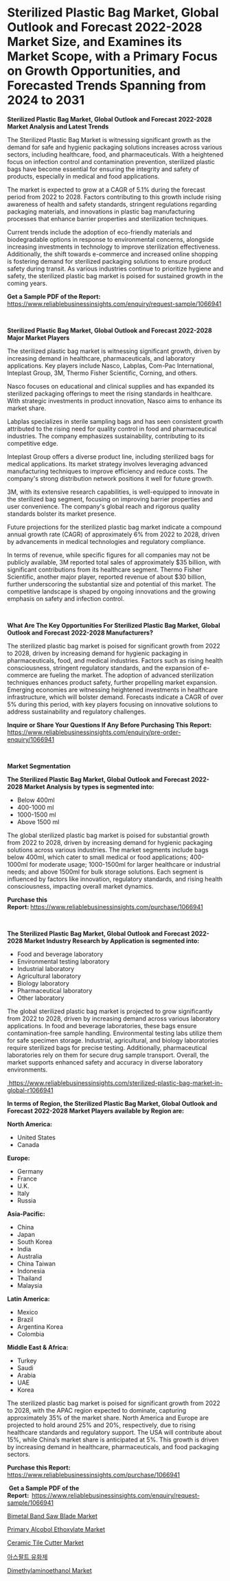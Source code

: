 <p><h1>Sterilized Plastic Bag Market, Global Outlook and Forecast 2022-2028 Market Size, and Examines its Market Scope, with a Primary Focus on Growth Opportunities, and Forecasted Trends Spanning from 2024 to 2031</h1></p><p><strong>Sterilized Plastic Bag Market, Global Outlook and Forecast 2022-2028 Market Analysis and Latest Trends</strong></p>
<p><p>The Sterilized Plastic Bag Market is witnessing significant growth as the demand for safe and hygienic packaging solutions increases across various sectors, including healthcare, food, and pharmaceuticals. With a heightened focus on infection control and contamination prevention, sterilized plastic bags have become essential for ensuring the integrity and safety of products, especially in medical and food applications.</p><p>The market is expected to grow at a CAGR of 5.1% during the forecast period from 2022 to 2028. Factors contributing to this growth include rising awareness of health and safety standards, stringent regulations regarding packaging materials, and innovations in plastic bag manufacturing processes that enhance barrier properties and sterilization techniques.</p><p>Current trends include the adoption of eco-friendly materials and biodegradable options in response to environmental concerns, alongside increasing investments in technology to improve sterilization effectiveness. Additionally, the shift towards e-commerce and increased online shopping is fostering demand for sterilized packaging solutions to ensure product safety during transit. As various industries continue to prioritize hygiene and safety, the sterilized plastic bag market is poised for sustained growth in the coming years.</p></p>
<p><strong>Get a Sample PDF of the Report:&nbsp;</strong> <a href="https://www.reliablebusinessinsights.com/enquiry/request-sample/1066941">https://www.reliablebusinessinsights.com/enquiry/request-sample/1066941</a></p>
<p>&nbsp;</p>
<p><strong>Sterilized Plastic Bag Market, Global Outlook and Forecast 2022-2028 Major Market Players</strong></p>
<p><p>The sterilized plastic bag market is witnessing significant growth, driven by increasing demand in healthcare, pharmaceuticals, and laboratory applications. Key players include Nasco, Labplas, Com-Pac International, Inteplast Group, 3M, Thermo Fisher Scientific, Corning, and others.</p><p>Nasco focuses on educational and clinical supplies and has expanded its sterilized packaging offerings to meet the rising standards in healthcare. With strategic investments in product innovation, Nasco aims to enhance its market share.</p><p>Labplas specializes in sterile sampling bags and has seen consistent growth attributed to the rising need for quality control in food and pharmaceutical industries. The company emphasizes sustainability, contributing to its competitive edge.</p><p>Inteplast Group offers a diverse product line, including sterilized bags for medical applications. Its market strategy involves leveraging advanced manufacturing techniques to improve efficiency and reduce costs. The company's strong distribution network positions it well for future growth.</p><p>3M, with its extensive research capabilities, is well-equipped to innovate in the sterilized bag segment, focusing on improving barrier properties and user convenience. The company's global reach and rigorous quality standards bolster its market presence.</p><p>Future projections for the sterilized plastic bag market indicate a compound annual growth rate (CAGR) of approximately 6% from 2022 to 2028, driven by advancements in medical technologies and regulatory compliance.</p><p>In terms of revenue, while specific figures for all companies may not be publicly available, 3M reported total sales of approximately $35 billion, with significant contributions from its healthcare segment. Thermo Fisher Scientific, another major player, reported revenue of about $30 billion, further underscoring the substantial size and potential of this market. The competitive landscape is shaped by ongoing innovations and the growing emphasis on safety and infection control.</p></p>
<p>&nbsp;</p>
<p><strong>What Are The Key Opportunities For Sterilized Plastic Bag Market, Global Outlook and Forecast 2022-2028 Manufacturers?</strong></p>
<p><p>The sterilized plastic bag market is poised for significant growth from 2022 to 2028, driven by increasing demand for hygienic packaging in pharmaceuticals, food, and medical industries. Factors such as rising health consciousness, stringent regulatory standards, and the expansion of e-commerce are fueling the market. The adoption of advanced sterilization techniques enhances product safety, further propelling market expansion. Emerging economies are witnessing heightened investments in healthcare infrastructure, which will bolster demand. Forecasts indicate a CAGR of over 5% during this period, with key players focusing on innovative solutions to address sustainability and regulatory challenges.</p></p>
<p><strong>Inquire or Share Your Questions If Any Before Purchasing This Report:</strong> <a href="https://www.reliablebusinessinsights.com/enquiry/pre-order-enquiry/1066941">https://www.reliablebusinessinsights.com/enquiry/pre-order-enquiry/1066941</a></p>
<p>&nbsp;</p>
<p><strong>Market Segmentation</strong></p>
<p><strong>The Sterilized Plastic Bag Market, Global Outlook and Forecast 2022-2028 Market Analysis by types is segmented into:</strong></p>
<p><ul><li>Below 400ml</li><li>400-1000 ml</li><li>1000-1500 ml</li><li>Above 1500 ml</li></ul></p>
<p><p>The global sterilized plastic bag market is poised for substantial growth from 2022 to 2028, driven by increasing demand for hygienic packaging solutions across various industries. The market segments include bags below 400ml, which cater to small medical or food applications; 400-1000ml for moderate usage; 1000-1500ml for larger healthcare or industrial needs; and above 1500ml for bulk storage solutions. Each segment is influenced by factors like innovation, regulatory standards, and rising health consciousness, impacting overall market dynamics.</p></p>
<p><strong>Purchase this Report:&nbsp;</strong><a href="https://www.reliablebusinessinsights.com/purchase/1066941">https://www.reliablebusinessinsights.com/purchase/1066941</a></p>
<p>&nbsp;</p>
<p><strong>The Sterilized Plastic Bag Market, Global Outlook and Forecast 2022-2028 Market Industry Research by Application is segmented into:</strong></p>
<p><ul><li>Food and beverage laboratory</li><li>Environmental testing laboratory</li><li>Industrial laboratory</li><li>Agricultural laboratory</li><li>Biology laboratory</li><li>Pharmaceutical laboratory</li><li>Other laboratory</li></ul></p>
<p><p>The global sterilized plastic bag market is projected to grow significantly from 2022 to 2028, driven by increasing demand across various laboratory applications. In food and beverage laboratories, these bags ensure contamination-free sample handling. Environmental testing labs utilize them for safe specimen storage. Industrial, agricultural, and biology laboratories require sterilized bags for precise testing. Additionally, pharmaceutical laboratories rely on them for secure drug sample transport. Overall, the market supports enhanced safety and accuracy in diverse laboratory environments.</p></p>
<p><a href="https://www.reliablebusinessinsights.com/sterilized-plastic-bag-market-in-global-r1066941">&nbsp;https://www.reliablebusinessinsights.com/sterilized-plastic-bag-market-in-global-r1066941</a></p>
<p><strong>In terms of Region, the Sterilized Plastic Bag Market, Global Outlook and Forecast 2022-2028 Market Players available by Region are:</strong></p>
<p>
    <p> <strong> North America: </strong>
        <ul>
            <li>United States</li>
            <li>Canada</li>
        </ul>
        </p> 
    <p> <strong> Europe: </strong>
        <ul>
            <li>Germany</li>
            <li>France</li>
            <li>U.K.</li>
            <li>Italy</li>
            <li>Russia</li>
        </ul>
        </p> 
    <p> <strong> Asia-Pacific: </strong>
        <ul>
            <li>China</li>
            <li>Japan</li>
            <li>South Korea</li>
            <li>India</li>
            <li>Australia</li>
            <li>China Taiwan</li>
            <li>Indonesia</li>
            <li>Thailand</li>
            <li>Malaysia</li>
        </ul>
        </p> 
    <p> <strong> Latin America: </strong>
        <ul>
            <li>Mexico</li>
            <li>Brazil</li>
            <li>Argentina Korea</li>
            <li>Colombia</li>
        </ul>
        </p> 
    <p> <strong> Middle East & Africa: </strong>
        <ul>
            <li>Turkey</li>
            <li>Saudi</li>
            <li>Arabia</li>
            <li>UAE</li>
            <li>Korea</li>
        </ul>
    </p>
    </p>
<p><p>The sterilized plastic bag market is poised for significant growth from 2022 to 2028, with the APAC region expected to dominate, capturing approximately 35% of the market share. North America and Europe are projected to hold around 25% and 20%, respectively, due to rising healthcare standards and regulatory support. The USA will contribute about 15%, while China’s market share is anticipated at 5%. This growth is driven by increasing demand in healthcare, pharmaceuticals, and food packaging sectors.</p></p>
<p><strong>Purchase this Report: </strong><a href="https://www.reliablebusinessinsights.com/purchase/1066941">https://www.reliablebusinessinsights.com/purchase/1066941</a></p>
<p>&nbsp;<strong>Get a Sample PDF of the Report:&nbsp;&nbsp;</strong><a href="https://www.reliablebusinessinsights.com/enquiry/request-sample/1066941">https://www.reliablebusinessinsights.com/enquiry/request-sample/1066941</a></p>
<p><strong></strong></p>
<p><p><a href="https://www.linkedin.com/pulse/bimetal-band-saw-blade-market-size-type-universal-typehigh-a6ecc?trackingId=4gSud3ExRruUcT%2FyZUXpzQ%3D%3D">Bimetal Band Saw Blade Market</a></p><p><a href="https://www.linkedin.com/pulse/global-perspectives-primary-alcobol-ethoxylate-market-trends-muwic?trackingId=atZqtcXVQcWe9Xjgmvjrjg%3D%3D">Primary Alcobol Ethoxylate Market</a></p><p><a href="https://medium.com/@melanie.abraham5677/the-ceramic-tile-cutter-market-insights-report-offers-an-in-depth-and-thorough-analysis-of-the-010dbf657811">Ceramic Tile Cutter Market</a></p><p><a href="https://medium.com/@percymckty3ytenzie89676/%EC%84%B8%EA%B3%84-asphalt-emulsifiers-market-%EC%9D%80-2024%EC%97%90%EC%84%9C-2031%EB%A1%9C-%EC%97%B0%ED%8F%89%EA%B7%A0-%EC%A6%9D%EA%B0%80%EC%9C%A8%EC%9D%84-%EB%B3%B4%EC%9D%BC-%EA%B2%83%EC%9C%BC%EB%A1%9C-%EC%98%88%EC%83%81%EB%90%A9%EB%8B%88%EB%8B%A4-a15e60e0ca8a">아스팔트 유화제</a></p><p><a href="https://issuu.com/reportprime-2/docs/dimethylaminoethanol-market-size-20_8a945dc93b0099">Dimethylaminoethanol Market</a></p></p>